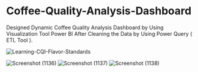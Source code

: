 # Coffee-Quality-Analysis-Dashboard
Designed Dynamic Coffee Quality Analysis Dashboard by Using Visualization Tool Power BI After Cleaning the Data by Using Power Query ( ETL Tool ).

![Learning-CQI-Flavor-Standards](https://github.com/user-attachments/assets/829641e7-1d36-4555-b16e-2410aec3d990)

![Screenshot (1136)](https://github.com/user-attachments/assets/23ff3ae6-ec1b-4022-a532-bfc9ddaaac75)
![Screenshot (1137)](https://github.com/user-attachments/assets/74b325db-7739-498d-b7ab-874005ae5f03)
![Screenshot (1138)](https://github.com/user-attachments/assets/f1e644fd-285e-4ab2-8b04-c5343f03d6b2)



